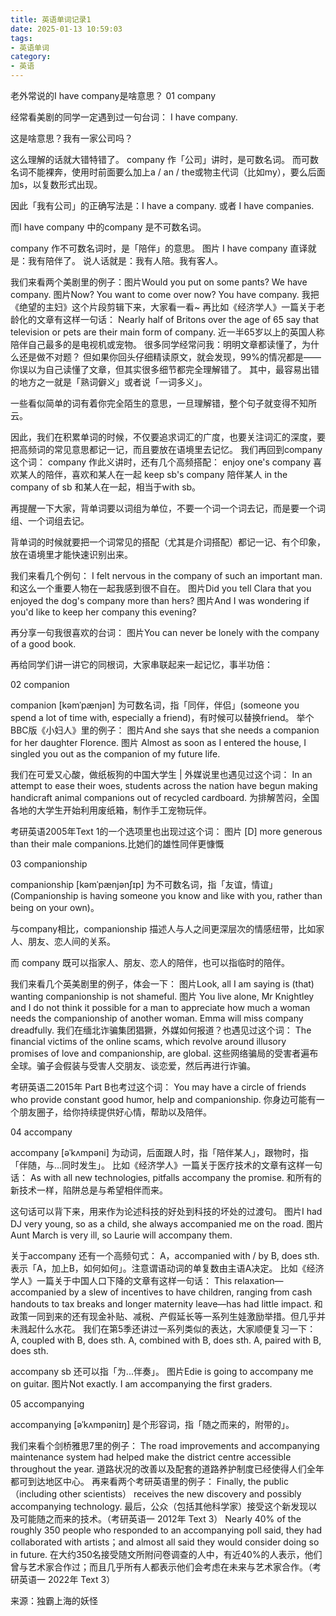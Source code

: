 ```yaml
---
title: 英语单词记录1
date: 2025-01-13 10:59:03
tags:
- 英语单词
category: 
- 英语
---
```


老外常说的I have company是啥意思？
01
 company


经常看美剧的同学一定遇到过一句台词：
I have company.

这是啥意思？我有一家公司吗？

这么理解的话就大错特错了。
company 作「公司」讲时，是可数名词。
而可数名词不能裸奔，使用时前面要么加上a / an / the或物主代词（比如my），要么后面加s，以复数形式出现。

因此「我有公司」的正确写法是：I have a company. 或者 I have companies.

而I have company 中的company 是不可数名词。

company 作不可数名词时，是「陪伴」的意思。
图片
I have company 直译就是：我有陪伴了。
说人话就是：我有人陪。我有客人。

我们来看两个美剧里的例子：图片Would you put on some pants? We have company.
图片Now? You want to come over now? You have company.
我把《绝望的主妇》这个片段剪辑下来，大家看一看~
再比如《经济学人》一篇关于老龄化的文章有这样一句话：
Nearly half of Britons over the age of 65 say that television or pets are their main form of company.
近一半65岁以上的英国人称陪伴自己最多的是电视机或宠物。
很多同学经常问我：明明文章都读懂了，为什么还是做不对题？
但如果你回头仔细精读原文，就会发现，99%的情况都是——你误以为自己读懂了文章，但其实很多细节都完全理解错了。
其中，最容易出错的地方之一就是「熟词僻义」或者说「一词多义」。 

一些看似简单的词有着你完全陌生的意思，一旦理解错，整个句子就变得不知所云。

因此，我们在积累单词的时候，不仅要追求词汇的广度，也要关注词汇的深度，要把高频词的常见意思都记一记，而且要放在语境里去记忆。
我们再回到company这个词：
company 作此义讲时，还有几个高频搭配：
enjoy one's company 喜欢某人的陪伴，喜欢和某人在一起 
keep sb's company 陪伴某人
in the company of sb 和某人在一起，相当于with sb。

再提醒一下大家，背单词要以词组为单位，不要一个词一个词去记，而是要一个词组、一个词组去记。

背单词的时候就要把一个词常见的搭配（尤其是介词搭配）都记一记、有个印象，放在语境里才能快速识别出来。

我们来看几个例句：
I felt nervous in the company of such an important man.
和这么一个重要人物在一起我感到很不自在。
图片Did you tell Clara that you enjoyed the dog's company more than hers?
图片And I was wondering if you'd like to keep her company this evening?

再分享一句我很喜欢的台词：
图片You can never be lonely with the company of a good book.

再给同学们讲一讲它的同根词，大家串联起来一起记忆，事半功倍：

02
 companion


companion [kəmˈpænjən] 为可数名词，指「同伴，伴侣」(someone you spend a lot of time with, especially a friend)，有时候可以替换friend。
举个BBC版《小妇人》里的例子：
图片And she says that she needs a companion for her daughter Florence.
图片
Almost as soon as I entered the house, I singled you out as the companion of my future life.

我们在可爱又心酸，做纸板狗的中国大学生 | 外媒说里也遇见过这个词：
In an attempt to ease their woes, students across the nation have begun making handicraft animal companions out of recycled cardboard.
为排解苦闷，全国各地的大学生开始利用废纸箱，制作手工宠物玩伴。

考研英语2005年Text 1的一个选项里也出现过这个词：
图片
[D] more generous than their male companions.比她们的雄性同伴更慷慨

03
 companionship


companionship [kəmˈpænjənʃɪp] 为不可数名词，指「友谊，情谊」(Companionship is having someone you know and like with you, rather than being on your own)。

与company相比，companionship 描述人与人之间更深层次的情感纽带，比如家人、朋友、恋人间的关系。

而 company 既可以指家人、朋友、恋人的陪伴，也可以指临时的陪伴。

我们来看几个英美剧里的例子，体会一下：
图片Look, all I am saying is (that) wanting companionship is not shameful.
图片
You live alone, Mr Knightley and I do not think it possible for a man to appreciate how much a woman needs the companionship of another woman. Emma will miss company dreadfully.
我们在缅北诈骗集团猖獗，外媒如何报道？也遇见过这个词：
The financial victims of the online scams, which revolve around illusory promises of love and companionship, are global. 
这些网络骗局的受害者遍布全球。骗子会假装与受害人交朋友、谈恋爱，然后再进行诈骗。

考研英语二2015年 Part B也考过这个词：
You may have a circle of friends who provide constant good humor, help and companionship.
你身边可能有一个朋友圈子，给你持续提供好心情，帮助以及陪伴。

04
 accompany


accompany [əˈkʌmpəni] 为动词，后面跟人时，指「陪伴某人」，跟物时，指「伴随，与…同时发生」。
比如《经济学人》一篇关于医疗技术的文章有这样一句话：
As with all new technologies, pitfalls accompany the promise.
和所有的新技术一样，陷阱总是与希望相伴而来。

这句话可以背下来，用来作为论述科技的好处到科技的坏处的过渡句。
图片I had DJ very young, so as a child, she always accompanied me on the road.
图片
Aunt March is very ill, so Laurie will accompany them.

关于accompany 还有一个高频句式：
A，accompanied with / by B, does sth. 表示「A，加上B，如何如何」。注意谓语动词的单复数由主语A决定。
比如《经济学人》一篇关于中国人口下降的文章有这样一句话：
This relaxation—accompanied by a slew of incentives to have children, ranging from cash handouts to tax breaks and longer maternity leave—has had little impact.
和政策一同到来的还有现金补贴、减税、产假延长等一系列生娃激励举措。但几乎并未溅起什么水花。
我们在第5季还讲过一系列类似的表达，大家顺便复习一下：
A, coupled with B, does sth.
A, combined with B, does sth.
A, paired with B, does sth.

accompany sb 还可以指「为...伴奏」。
图片Edie is going to accompany me on guitar.
图片Not exactly. I am accompanying the first graders.

05
 accompanying

accompanying [əˈkʌmpəniɪŋ] 是个形容词，指「随之而来的，附带的」。

我们来看个剑桥雅思7里的例子：
The road improvements and accompanying maintenance system had helped make the district centre accessible throughout the year.
道路状况的改善以及配套的道路养护制度已经使得人们全年都可到达地区中心。
再来看两个考研英语里的例子：
Finally, the public （including other scientists） receives the new discovery and possibly accompanying technology. 
最后，公众（包括其他科学家）接受这个新发现以及可能随之而来的技术。（考研英语一 2012年 Text 3）
Nearly 40% of the roughly 350 people who responded to an accompanying poll said, they had collaborated with artists；and almost all said they would consider doing so in future.
在大约350名接受随文所附问卷调查的人中，有近40%的人表示，他们曾与艺术家合作过；而且几乎所有人都表示他们会考虑在未来与艺术家合作。（考研英语一 2022年 Text 3）




来源：独霸上海的妖怪



